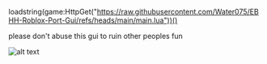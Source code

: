 loadstring(game:HttpGet("https://raw.githubusercontent.com/Water075/EBHH-Roblox-Port-Gui/refs/heads/main/main.lua"))()




please don't abuse this gui to ruin other peoples fun


![alt text](https://i.ibb.co/cSvzL9BN/EBHH1-0-0-FUCKERS.png)
